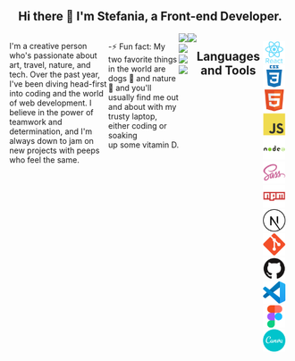 <h2 align="center">Hi there 👋 I'm Stefania, a Front-end Developer.</h2>

<div style='display:flex, flex-direction:column, justify-content:center'>

<div style='display:flex'>
  

I'm a creative person who's passionate about art, travel, nature, and tech.
Over the past year, I've been diving head-first into coding and the world of web development.
I believe in the power of teamwork and determination, and I'm always down to jam on new projects with peeps who feel the same.

-⚡ Fun fact: 
My two favorite things in the world are dogs 🐶 and nature 🌿 and you'll usually find me out and about with my trusty laptop, either coding or soaking up some vitamin D.
  
  <br><br>
  
<div align="center"> 
  <a href = "mailto: stefaniarapisarda.itaca@gmail.com"><img src="https://img.shields.io/badge/-Email-%23333?style=for-the-badge&logo=gmail&logoColor=white" target="_blank"></a>
  <a href="https://www.linkedin.com/in/stefaniarapisarda/" target="_blank"><img src="https://img.shields.io/badge/-LinkedIn-%230077B5?style=for-the-badge&logo=linkedin&logoColor=white" target="_blank"></a> 
   <a href="https://ocracreative.brizy.site/" target="_blank"><img src="https://img.shields.io/badge/-my_Website-E4B1AB?style=for-the-badge&logo=ko-f&logoColor=white" target="_blank"></a>
   <a href="https://www.instagram.com/stefania.rapisarda/" target="_blank"><img src="https://img.shields.io/badge/Instagram-E4405F?style=for-the-badge&logo=instagram&logoColor=white" target="_blank"></a> 
  </div>
  
   <div id="header" align="center">
  <img src="https://media.giphy.com/media/EcqCKYnrHiAgwpGqme/giphy.gif" width="200"/>
</div>

<h2 align="center">Languages and Tools</h2>
<div align="center">
  
  <img src="https://github.com/devicons/devicon/blob/master/icons/react/react-original-wordmark.svg" title="React" alt="React" width="40" height="40"/>&nbsp;
 <img src="https://github.com/devicons/devicon/blob/master/icons/css3/css3-plain-wordmark.svg"  title="CSS3" alt="CSS" width="40" height="40"/>&nbsp;
  <img src="https://github.com/devicons/devicon/blob/master/icons/html5/html5-original.svg" title="HTML5" alt="HTML" width="40" height="40"/>&nbsp;
  <img src="https://github.com/devicons/devicon/blob/master/icons/javascript/javascript-original.svg" title="JavaScript" alt="JavaScript" width="40" height="40"/>&nbsp;
  <img src="https://github.com/devicons/devicon/blob/master/icons/nodejs/nodejs-original-wordmark.svg" title="NodeJS" alt="NodeJS" width="40" height="40"/>&nbsp;
   <img src="https://github.com/devicons/devicon/blob/master/icons/sass/sass-original.svg" title="Sass" alt="Sass" width="40" height="40"/>&nbsp;
     <img src="https://github.com/devicons/devicon/blob/master/icons/npm/npm-original-wordmark.svg" title="npm" alt="npm" width="40" height="40"/>&nbsp;
  <img src="https://github.com/devicons/devicon/blob/master/icons/nextjs/nextjs-line.svg" title="nextjs" alt="nextjs" width="40" height="40"/>&nbsp;
  <img src="https://github.com/devicons/devicon/blob/master/icons/git/git-original.svg" title="git" alt="git" width="40" height="40"/>&nbsp;
  <img src="https://github.com/devicons/devicon/blob/master/icons/github/github-original.svg" title="github" alt="github" width="40" height="40"/>&nbsp;
   <img src="https://github.com/devicons/devicon/blob/master/icons/vscode/vscode-original.svg" title="vscode" alt="vscode" width="40" height="40"/>&nbsp;
     <img src="https://github.com/devicons/devicon/blob/master/icons/figma/figma-original.svg" title="figma" alt="figma" width="40" height="40"/>&nbsp;
     <img src="https://github.com/devicons/devicon/blob/master/icons/canva/canva-original.svg" title="canva" alt="canva" width="40" height="40"/>&nbsp;
  



 
</div>
